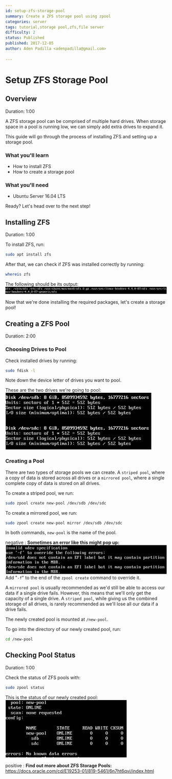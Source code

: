 ```yaml
---
id: setup-zfs-storage-pool
summary: Create a ZFS storage pool using zpool
categories: server
tags: tutorial,storage pool,zfs,file server
difficulty: 2
status: Published
published: 2017-12-05
author: Aden Padilla <adenpadilla@gmail.com>

---
```


# Setup ZFS Storage Pool

## Overview
Duration: 1:00

A ZFS storage pool can be comprised of multiple hard drives. When storage space in a pool is running low, we can simply add extra drives to expand it.

This guide will go through the process of installing ZFS and setting up a storage pool.

### What you'll learn
- How to install ZFS
- How to create a storage pool

### What you'll need
- Ubuntu Server 16.04 LTS

Ready? Let's head over to the next step!

## Installing ZFS
Duration: 1:00

To install ZFS, run:
```bash
sudo apt install zfs
```

After that, we can check if ZFS was installed correctly by running:
```bash
whereis zfs
```

The following should be its output:
![whereisoutput](images/whereisout.png)

Now that we're done installing the required packages, let's create a storage pool!

## Creating a ZFS Pool
Duration: 2:00

### Choosing Drives to Pool

Check installed drives by running:
```bash
sudo fdisk -l
```
Note down the device letter of drives you want to pool.

These are the two drives we're going to pool:
![disk1](images/disks1.png)

### Creating a Pool

There are two types of storage pools we can create. A `striped pool`, where a copy of data is stored across all drives or a `mirrored pool`, where a single complete copy of data is stored on all drives.

To create a striped pool, we run:
```bash
sudo zpool create new-pool /dev/sdb /dev/sdc
```

To create a mirrored pool, we run:
```bash
sudo zpool create new-pool mirror /dev/sdb /dev/sdc
```
In both commands, `new-pool` is the name of the pool.

negative
: **Sometimes an error like this might pop up:**
![error](images/error.png)
Add "`-f`" to the end of the `zpool create` command to override it.

A `mirrored pool` is usually recommended as we'd still be able to access our data if a single drive fails. However, this means that we'll only get the capacity of a single drive. A `striped pool`, while giving us the combined storage of all drives, is rarely recommended as we'll lose all our data if a drive fails.

The newly created pool is mounted at `/new-pool`.

To go into the directory of our newly created pool, run:
```bash
cd /new-pool
```

## Checking Pool Status
Duration: 1:00

Check the status of ZFS pools with:
```bash
sudo zpool status
```
This is the status of our newly created pool:
![newpoolstats](images/newpoolstats.png)


positive
: **Find out more about ZFS Storage Pools:**
https://docs.oracle.com/cd/E19253-01/819-5461/6n7ht6qvi/index.html
